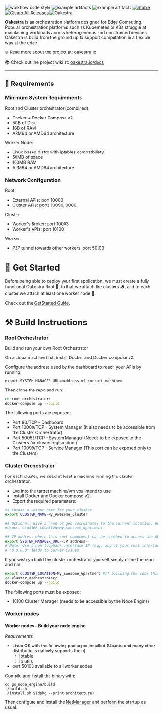 ![workflow code style](https://github.com/oakestra/oakestra/actions/workflows/super-linter.yml/badge.svg)
![example artifacts](https://github.com/oakestra/oakestra/actions/workflows/node_engine_artifacts.yml/badge.svg)
![example artifacts](https://github.com/oakestra/oakestra/actions/workflows/root_system_manager_tests.yml/badge.svg)
[![Stable](https://img.shields.io/badge/Latest%20Stable-%F0%9F%AA%97%20Accordion%20v0.4.301-green.svg)](https://github.com/oakestra/oakestra/tree/v0.4.301)
[![Github All Releases](https://img.shields.io/github/downloads/oakestra/oakestra/total.svg)]()
![Oakestra](res/oakestra-white.png)


**Oakestra** is an orchestration platform designed for Edge Computing.
Popular orchestration platforms such as Kubernetes or K3s struggle at maintaining workloads across heterogeneous and constrained devices. 
Oakestra is build from the ground up to support computation in a flexible way at the edge. 

🌐 Read more about the project at: [oakestra.io](http://oakestra.io)

📚 Check out the project wiki at: [oakestra.io/docs](http://oakestra.io/docs)

---

## 📕 Requirements 
<a name="requirements"></a>

### Minimum System Requirements
Root and Cluster orchestrator (combined):
- Docker + Docker Compose v2
- 5GB of Disk
- 1GB of RAM
- ARM64 or AMD64 architecture

Worker Node:
- Linux based distro with iptables compatbiliety 
- 50MB of space
- 100MB RAM
- ARM64 or AMD64 architecture

### Network Configuration
Root: 
  - External APIs: port 10000
  - Cluster APIs: ports 10099,10000

Cluster: 
  - Worker's Broker: port 10003
  - Worker's APIs: port 10100

Worker: 
  - P2P tunnel towards other workers: port 50103 

# 🌳 Get Started
<a name="🌳-get-started"></a>

Before being able to deploy your first application, we must create a fully functional Oakestra Root 👑, to that we attach the clusters 🪵, and to each cluster we attach at least one worker node 🍃.

Check out the [GetStarted Guide](http://oakestra.io/docs/getstarted/get-started-cluster/).


# ⚒️ Build Instructions
### Root Orchestrator 
Build and run your own Root Orchestrator

On a Linux machine first, install Docker and Docker compose v2. 

Configure the address used by the dashboard to reach your APIs by running:

`export SYSTEM_MANAGER_URL=<Address of current machine>`


Then clone the repo and run:
```bash
cd root_orchestrator/
docker-compose up --build 
```

The following ports are exposed:

- Port 80/TCP - Dashboard 
- Port 10000/TCP - System Manager (It also needs to be accessible from the Cluster Orchestrator)
- Port 50052/TCP - System Manager (Needs to be exposed to the Clusters for cluster registration.)
- Port 10099/TCP - Service Manager (This port can be exposed only to the Clusters)
### Cluster Orchestrator

For each cluster, we need at least a machine running the clsuter orchestrator. 

- Log into the target machine/vm you intend to use
- Install Docker and Docker compose v2.
- Export the required parameters:

```bash
## Choose a unique name for your cluster
export CLUSTER_NAME=My_Awesome_Cluster

## Optional: Give a name or geo coordinates to the current location. Default location set to coordinates of your IP
#export CLUSTER_LOCATION=My_Awesome_Apartment

## IP address where this root component can be reached to access the APIs
export SYSTEM_MANAGER_URL=<IP address>
# Note: Use a non-loopback interface IP (e.g. any of your real interfaces that have internet access).
# "0.0.0.0" leads to server issues
```

If you wish yo build the cluster orchestrator yourself simply clone the repo and run:
```bash
export CLUSTER_LOCATION=My_Awesome_Apartment #If building the code this is not optional anymore
cd cluster_orchestrator/
docker-compose up --build 
```

The following ports must be exposed:

- 10100 Cluster Manager (needs to be accessible by the Node Engine)

### Worker nodes 

#### Worker nodes - Build your node engine
*Requirements*
- Linux OS with the following packages installed (Ubuntu and many other distributions natively supports them)
  - iptable
  - ip utils
- port 50103 available to all worker nodes

Compile and install the binary with:
```
cd go_node_engine/build
./build.sh
./install.sh $(dpkg --print-architecture)
```

Then configure and install the [NetManager](github.com/oakestra/oakestra-net) and perform the startup as usual. 

